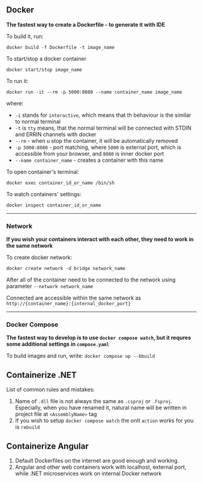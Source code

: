 ## Docker

**The fastest way to create a Dockerfile - to generate it with IDE**

To build it, run:

```
docker build -f Dockerfile -t image_name
```

To start/stop a docker container

```
docker start/stop image_name
```

To run it:

```
docker run -it --rm -p 5000:8080 --name container_name image_name
```

where:

- `-i` stands for `interactive`, which means that th behaviour is the similar to normal terminal
- `-t` is `tty` means, that the normal terminal will be connected with STDIN and ERRIN channels with docker
- `--rm` - when u stop the container, it will be automatically removed
- `-p 5000:8080` - port matching, where `5000` is external port, which is accessible from your browser, and `8080` is inner docker port
- `--name container_name` - creates a container with this name

To open container's terminal:

```
docker exec container_id_or_name /bin/sh
```

To watch containers' settings:

```
docker inspect container_id_or_name
```

---

### Network

**If you wish your containers interact with each other, they need to work in the same network**

To create docker network:

```
docker create network -d bridge network_name
```

After all of the container need to be connected to the network using parameter `--network network_name`

Connected are accessible within the same network as `http://{container_name}:{internal_docker_port}`

---

### Docker Compose

**The fastest way to develop is to use `docker compose watch`, but it requres some additional settings in `compose.yaml`**

To build images and run, write:
`docker compose up --bbuild`

## Containerize .NET

List of common rules and mistakes:

1. Name of `.dll` file is not always the same as `.csproj` or `.fsproj`. Especially, when you have renamed it, natural name will be written in project file at `<AssemblyName>` tag
2. If you wish to setup `docker compose watch` the onlt `action` works for you is `rebuild`

## Containerize Angular

1. Default Dockerfiles on the internet are good enough and working.
2. Angular and other web containers work with localhost, external port, while .NET microservices work on internal Docker network
